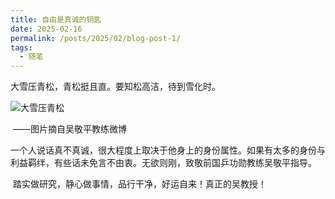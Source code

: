 ```yaml
---
title: 自由是真诚的钥匙
date: 2025-02-16
permalink: /posts/2025/02/blog-post-1/
tags:
  - 随笔
---
```


大雪压青松，青松挺且直。要知松高洁，待到雪化时。

![大雪压青松](/Users/zhoukuang/Desktop/大雪压青松.jpg)

​                                                                                                                                                                                     ——图片摘自吴敬平教练微博

​         一个人说话真不真诚，很大程度上取决于他身上的身份属性。如果有太多的身份与利益羁绊，有些话未免言不由衷。无欲则刚，致敬前国乒功勋教练吴敬平指导。

​        踏实做研究，静心做事情，品行干净，好运自来！真正的吴教授！

